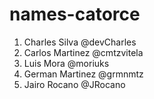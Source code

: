 # names-catorce

1. Charles Silva @devCharles
2. Carlos Martinez @cmtzvitela
3. Luis Mora @moriuks
4. German Martinez @grmnmtz
5. Jairo Rocano @JRocano


